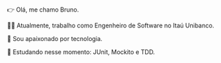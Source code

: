 👉 Olá, me chamo Bruno.

🧑‍💻 Atualmente, trabalho como Engenheiro de Software no Itaú Unibanco.

🦿 Sou apaixonado por tecnologia.

🌱 Estudando nesse momento: JUnit, Mockito e TDD.
